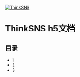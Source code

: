 [![ThinkSNS](https://raw.githubusercontent.com/medz/thinksns-app-h5-doc/master/.github/logo.png)](http://www.thinksns.com)
# ThinkSNS h5文档
## 目录
 - 1
 - 2
 - 3